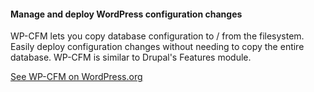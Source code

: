 #### Manage and deploy WordPress configuration changes

WP-CFM lets you copy database configuration to / from the filesystem. Easily deploy configuration changes without needing to copy the entire database. WP-CFM is similar to Drupal's Features module.

[See WP-CFM on WordPress.org](http://wordpress.org/plugins/wp-cfm/)
